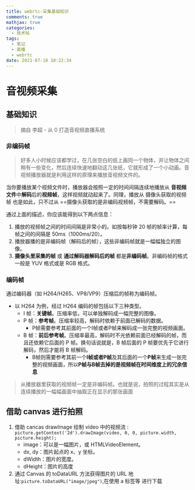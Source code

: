 ```yaml
---
title: webrtc-采集基础知识
comments: true
mathjax: true
categories:
  - 技术帖
tags:
  - 笔记
  - 直播
  - webrtc
date: 2021-07-18 10:22:34
---
```


# 音视频采集

## 基础知识

> 摘自 李超 - 从 0 打造音视频直播系统

### 非编码帧

> 好多人小时候应该都学过，在几张空白的纸上画同一个物体，并让物体之间稍有一些变化，然后连续快速地翻动这几张纸，它就形成了一个小动画。音视频播放器就是利用这样的原理来播放音视频文件的。

当你要播放某个视频文件时，播放器会按照一定的时间间隔连续地播放从 **音视频文件**中**解码**后的**视频帧**，这样视频就动起来了。同理，播放从 摄像头获取的视频帧 也是如此，只不过从 ==摄像头获取的是非编码视频帧，不需要解码。==

通过上面的描述，你应该能得到以下两点信息：

1. 播放的视频帧之间的时间间隔是非常小的。如按每秒钟 20 帧的帧率计算，每帧之间的间隔是 50ms（1000ms/20）。
2. 播放器播的是非编码帧（解码后的帧），这些非编码帧就是一幅幅独立的图像。
3. **摄像头里采集的帧** 或 **通过解码器解码后的帧** 都是**非编码帧**。非编码帧的格式一般是 YUV 格式或是 RGB 格式。

### 编码帧

通过编码器（如 H264/H265、VP8/VP9）压缩后的帧称为编码帧。

- 以 H264 为例，经过 H264 编码的帧包括以下三种类型。
  - I 帧：**关键帧**。压缩率低，可以单独解码成一幅完整的图像。
  - P 帧：**参考帧**。压缩率较高，解码时依赖于前面已解码的数据。
    - P帧需要参考其前面的一个I帧或者P帧来解码成一张完整的视频画面。
  - B 帧：**前后参考帧**。压缩率最高，解码时不光依赖前面已经解码的帧，而且还依赖它后面的 P 帧。换句话说就是，B 帧后面的 P 帧要优先于它进行解码，然后才能将 B 帧解码。
    - B帧则需要参考其前一个**I帧或者P帧**及其后面的一个**P帧**来生成一张完整的视频画面，所以**P帧与B帧去掉的是视频帧在时间维度上的冗余信息**

> 从播放器里获取的视频帧一定是非编码帧。也就是说，拍照的过程其实是从连续播放的一幅幅画面中抽取正在显示的那张画面

## 借助 canvas 进行拍照

1. 借助 cancas drawImage 绘制 video 中的视频流 : `picture.getContext('2d').drawImage(video, 0, 0, picture.width, picture.height);`
   - image：可以是一幅图片，或 HTMLVideoElement。
   - dx, dy：图片起点的 x、y 坐标。
   - dWidth：图片的宽度。
   - dHeight：图片的高度
2. 通过 Canvas 的 toDataURL 方法获得图片的 URL 地址:`picture.toDataURL("image/jpeg")`,在使用 a 标签等 进行下载
